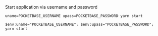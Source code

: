 Start application via username and password

```
uname=POCKETBASE_USERNAME upass=POCKETBASE_PASSWORD yarn start

$env:uname="POCKETBASE_USERNAME"; $env:upass="POCKETBASE_PASSWORD";  yarn start

```

